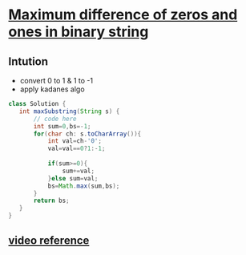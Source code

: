 # [**Maximum difference of zeros and ones in binary string**](https://practice.geeksforgeeks.org/problems/maximum-difference-of-zeros-and-ones-in-binary-string4111/1#)

## Intution 
- convert 0 to 1 & 1 to -1
- apply kadanes algo
 ```java
class Solution {
    int maxSubstring(String s) {
        // code here
        int sum=0,bs=-1;
        for(char ch: s.toCharArray()){
            int val=ch-'0';
            val=val==0?1:-1;
            
            if(sum>=0){
                sum+=val;
            }else sum=val;
            bs=Math.max(sum,bs);
        }
        return bs;
    }
}
```
## [**video reference**](https://youtu.be/_k_Codwq1ls)